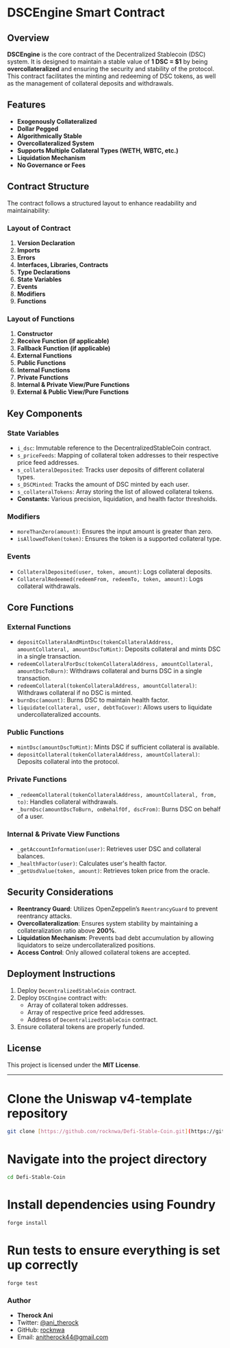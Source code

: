 # DSCEngine Smart Contract

## Overview
**DSCEngine** is the core contract of the Decentralized Stablecoin (DSC) system. It is designed to maintain a stable value of **1 DSC = $1** by being **overcollateralized** and ensuring the security and stability of the protocol. This contract facilitates the minting and redeeming of DSC tokens, as well as the management of collateral deposits and withdrawals.

## Features
- **Exogenously Collateralized**
- **Dollar Pegged**
- **Algorithmically Stable**
- **Overcollateralized System**
- **Supports Multiple Collateral Types (WETH, WBTC, etc.)**
- **Liquidation Mechanism**
- **No Governance or Fees**

## Contract Structure
The contract follows a structured layout to enhance readability and maintainability:

### **Layout of Contract**
1. **Version Declaration**
2. **Imports**
3. **Errors**
4. **Interfaces, Libraries, Contracts**
5. **Type Declarations**
6. **State Variables**
7. **Events**
8. **Modifiers**
9. **Functions**

### **Layout of Functions**
1. **Constructor**
2. **Receive Function (if applicable)**
3. **Fallback Function (if applicable)**
4. **External Functions**
5. **Public Functions**
6. **Internal Functions**
7. **Private Functions**
8. **Internal & Private View/Pure Functions**
9. **External & Public View/Pure Functions**

## **Key Components**

### **State Variables**
- `i_dsc`: Immutable reference to the DecentralizedStableCoin contract.
- `s_priceFeeds`: Mapping of collateral token addresses to their respective price feed addresses.
- `s_collateralDeposited`: Tracks user deposits of different collateral types.
- `s_DSCMinted`: Tracks the amount of DSC minted by each user.
- `s_collateralTokens`: Array storing the list of allowed collateral tokens.
- **Constants:** Various precision, liquidation, and health factor thresholds.

### **Modifiers**
- `moreThanZero(amount)`: Ensures the input amount is greater than zero.
- `isAllowedToken(token)`: Ensures the token is a supported collateral type.

### **Events**
- `CollateralDeposited(user, token, amount)`: Logs collateral deposits.
- `CollateralRedeemed(redeemFrom, redeemTo, token, amount)`: Logs collateral withdrawals.

## **Core Functions**

### **External Functions**
- `depositCollateralAndMintDsc(tokenCollateralAddress, amountCollateral, amountDscToMint)`: Deposits collateral and mints DSC in a single transaction.
- `redeemCollateralForDsc(tokenCollateralAddress, amountCollateral, amountDscToBurn)`: Withdraws collateral and burns DSC in a single transaction.
- `redeemCollateral(tokenCollateralAddress, amountCollateral)`: Withdraws collateral if no DSC is minted.
- `burnDsc(amount)`: Burns DSC to maintain health factor.
- `liquidate(collateral, user, debtToCover)`: Allows users to liquidate undercollateralized accounts.

### **Public Functions**
- `mintDsc(amountDscToMint)`: Mints DSC if sufficient collateral is available.
- `depositCollateral(tokenCollateralAddress, amountCollateral)`: Deposits collateral into the protocol.

### **Private Functions**
- `_redeemCollateral(tokenCollateralAddress, amountCollateral, from, to)`: Handles collateral withdrawals.
- `_burnDsc(amountDscToBurn, onBehalfOf, dscFrom)`: Burns DSC on behalf of a user.

### **Internal & Private View Functions**
- `_getAccountInformation(user)`: Retrieves user DSC and collateral balances.
- `_healthFactor(user)`: Calculates user's health factor.
- `_getUsdValue(token, amount)`: Retrieves token price from the oracle.

## **Security Considerations**
- **Reentrancy Guard**: Utilizes OpenZeppelin’s `ReentrancyGuard` to prevent reentrancy attacks.
- **Overcollateralization**: Ensures system stability by maintaining a collateralization ratio above **200%**.
- **Liquidation Mechanism**: Prevents bad debt accumulation by allowing liquidators to seize undercollateralized positions.
- **Access Control**: Only allowed collateral tokens are accepted.

## **Deployment Instructions**
1. Deploy `DecentralizedStableCoin` contract.
2. Deploy `DSCEngine` contract with:
   - Array of collateral token addresses.
   - Array of respective price feed addresses.
   - Address of `DecentralizedStableCoin` contract.
3. Ensure collateral tokens are properly funded.

## **License**
This project is licensed under the **MIT License**.

---

# Clone the Uniswap v4-template repository
```bash
git clone [https://github.com/rocknwa/Defi-Stable-Coin.git](https://github.com/rocknwa/Defi-Stable-Coin.git)
```

# Navigate into the project directory

```bash
cd Defi-Stable-Coin
```

# Install dependencies using Foundry

```bash
forge install
```

# Run tests to ensure everything is set up correctly

```base
forge test
```

### **Author**
- **Therock Ani**  
- Twitter: [@ani_therock](https://twitter.com/ani_therock)  
- GitHub: [rocknwa](https://github.com/rocknwa)  
- Email: anitherock44@gmail.com

